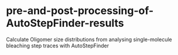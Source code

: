 # pre-and-post-processing-of-AutoStepFinder-results
Calculate Oligomer size distributions from analysing single-molecule bleaching step traces with AutoStepFinder
